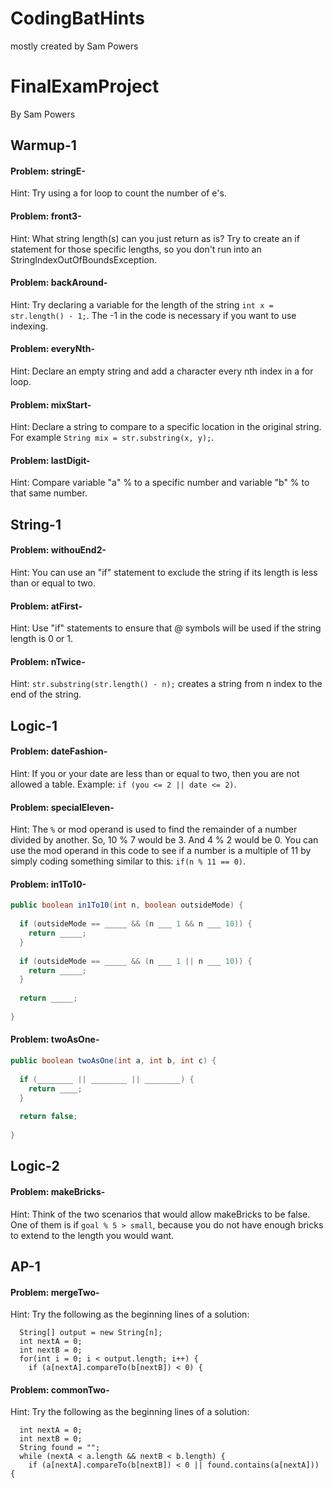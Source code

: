 # CodingBatHints
mostly created by Sam Powers


# FinalExamProject
By Sam Powers

## Warmup-1

#### Problem: stringE-
Hint: Try using a for loop to count the number of e's.

#### Problem: front3-
Hint: What string length(s) can you just return as is? Try to create an if statement for those specific lengths, so you don't run into an StringIndexOutOfBoundsException.

#### Problem: backAround-
Hint: Try declaring a variable for the length of the string `int x = str.length() - 1;`. The -1 in the code is necessary if you want to use indexing.

#### Problem: everyNth-
Hint: Declare an empty string and add a character every nth index in a for loop.

#### Problem: mixStart-
Hint: Declare a string to compare to a specific location in the original string. For example `String mix = str.substring(x, y);`.

#### Problem: lastDigit-
Hint: Compare variable "a" % to a specific number and variable "b" % to that same number.

## String-1

#### Problem: withouEnd2-
Hint: You can use an "if" statement to exclude the string if its length is less than or equal to two.

#### Problem: atFirst-
Hint: Use "if" statements to ensure that @ symbols will be used if the string length is 0 or 1.

#### Problem: nTwice-
Hint: `str.substring(str.length() - n);` creates a string from n index to the end of the string.

## Logic-1

#### Problem: dateFashion-
Hint: If you or your date are less than or equal to two, then you are not allowed a table. Example: `if (you <= 2 || date <= 2)`.

#### Problem: specialEleven-
Hint: The `%` or mod operand is used to find the remainder of a number divided by another. So, 10 % 7 would be 3. And 4 % 2 would be 0. You can use the mod operand in this code to see if a number is a multiple of 11 by simply coding something similar to this: 
`if(n % 11 == 0)`.


#### Problem: in1To10-

```java
public boolean in1To10(int n, boolean outsideMode) {
  
  if (outsideMode == _____ && (n ___ 1 && n ___ 10)) {
    return _____;
  }
  
  if (outsideMode == _____ && (n ___ 1 || n ___ 10)) {
    return _____;
  }
  
  return _____;
  
}
```
#### Problem: twoAsOne-

```java
public boolean twoAsOne(int a, int b, int c) {
  
  if (________ || ________ || ________) {
    return ____;
  }
  
  return false;
  
}
```

## Logic-2

#### Problem: makeBricks-
Hint: Think of the two scenarios that would allow makeBricks to be false. One of them is if `goal % 5 > small`, because you do not have enough bricks to extend to the length you would want.

## AP-1

#### Problem: mergeTwo-
Hint: Try the following as the beginning lines of a solution:
```jsva
  String[] output = new String[n];
  int nextA = 0;
  int nextB = 0;
  for(int i = 0; i < output.length; i++) {
    if (a[nextA].compareTo(b[nextB]) < 0) {
```

#### Problem: commonTwo-
Hint: Try the following as the beginning lines of a solution:
```jsva
  int nextA = 0;
  int nextB = 0;
  String found = "";
  while (nextA < a.length && nextB < b.length) {
    if (a[nextA].compareTo(b[nextB]) < 0 || found.contains(a[nextA])) {
```
